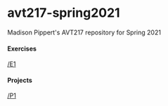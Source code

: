 # avt217-spring2021
Madison Pippert's AVT217 repository for Spring 2021

<h4>Exercises</h4>
<a href="https://mp-yozidan.github.io/avt217-spring2021/E1">/E1</a>

<br>
<h4>Projects</h4>
<a href="https://mp-yozidan.github.io/avt217-spring2021/P1">/P1</a>
